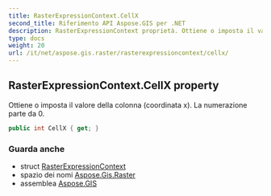 ```yaml
---
title: RasterExpressionContext.CellX
second_title: Riferimento API Aspose.GIS per .NET
description: RasterExpressionContext proprietà. Ottiene o imposta il valore della colonna coordinata x. La numerazione parte da 0.
type: docs
weight: 20
url: /it/net/aspose.gis.raster/rasterexpressioncontext/cellx/
---
```

## RasterExpressionContext.CellX property

Ottiene o imposta il valore della colonna (coordinata x). La numerazione parte da 0.

```csharp
public int CellX { get; }
```

### Guarda anche

* struct [RasterExpressionContext](../)
* spazio dei nomi [Aspose.Gis.Raster](../../rasterexpressioncontext/)
* assemblea [Aspose.GIS](../../../)


